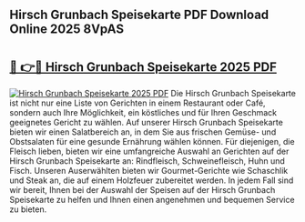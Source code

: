 ## Hirsch Grunbach Speisekarte PDF Download Online 2025 8VpAS

# <h2><a href="http://gcaenm.nevu.top/?p=Hirsch+Grunbach+Speisekarte">🔗 👉🔴 Hirsch Grunbach Speisekarte 2025 PDF</a></h2>

[![Hirsch Grunbach Speisekarte 2025 PDF](https://i.imgur.com/dBaPXMq.png)](http://gcaenm.nevu.top/?p=Hirsch+Grunbach+Speisekarte)
Die Hirsch Grunbach Speisekarte ist nicht nur eine Liste von Gerichten in einem Restaurant oder Café, sondern auch Ihre Möglichkeit, ein köstliches und für Ihren Geschmack geeignetes Gericht zu wählen. Auf unserer Hirsch Grunbach Speisekarte bieten wir einen Salatbereich an, in dem Sie aus frischen Gemüse- und Obstsalaten für eine gesunde Ernährung wählen können. Für diejenigen, die Fleisch lieben, bieten wir eine umfangreiche Auswahl an Gerichten auf der Hirsch Grunbach Speisekarte an: Rindfleisch, Schweinefleisch, Huhn und Fisch. Unseren Auserwählten bieten wir Gourmet-Gerichte wie Schaschlik und Steak an, die auf einem Holzfeuer zubereitet werden. In jedem Fall sind wir bereit, Ihnen bei der Auswahl der Speisen auf der Hirsch Grunbach Speisekarte zu helfen und Ihnen einen angenehmen und bequemen Service zu bieten.
